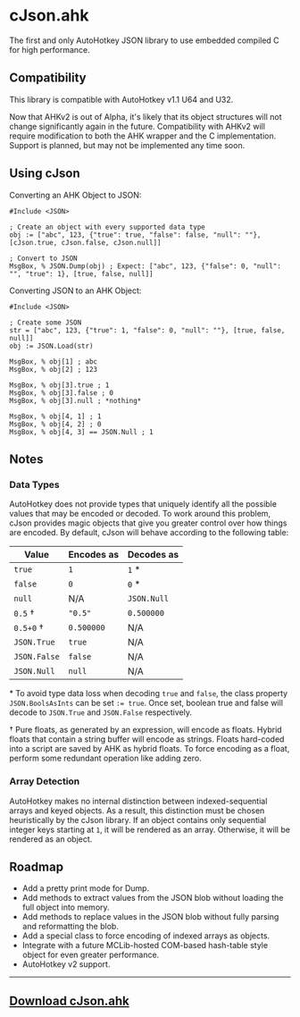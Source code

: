 
# cJson.ahk

The first and only AutoHotkey JSON library to use embedded compiled C for high
performance.

## Compatibility

This library is compatible with AutoHotkey v1.1 U64 and U32.

Now that AHKv2 is out of Alpha, it's likely that its object structures will not
change significantly again in the future. Compatibility with AHKv2 will require
modification to both the AHK wrapper and the C implementation. Support is
planned, but may not be implemented any time soon.

## Using cJson

Converting an AHK Object to JSON:

```ahk
#Include <JSON>

; Create an object with every supported data type
obj := ["abc", 123, {"true": true, "false": false, "null": ""}, [cJson.true, cJson.false, cJson.null]]

; Convert to JSON
MsgBox, % JSON.Dump(obj) ; Expect: ["abc", 123, {"false": 0, "null": "", "true": 1}, [true, false, null]]
```

Converting JSON to an AHK Object:

```ahk
#Include <JSON>

; Create some JSON
str = ["abc", 123, {"true": 1, "false": 0, "null": ""}, [true, false, null]]
obj := JSON.Load(str)

MsgBox, % obj[1] ; abc
MsgBox, % obj[2] ; 123

MsgBox, % obj[3].true ; 1
MsgBox, % obj[3].false ; 0
MsgBox, % obj[3].null ; *nothing*

MsgBox, % obj[4, 1] ; 1
MsgBox, % obj[4, 2] ; 0
MsgBox, % obj[4, 3] == JSON.Null ; 1
```

## Notes

### Data Types

AutoHotkey does not provide types that uniquely identify all the possible values
that may be encoded or decoded. To work around this problem, cJson provides
magic objects that give you greater control over how things are encoded. By
default, cJson will behave according to the following table:

| Value         | Encodes as | Decodes as    |
|---------------|------------|---------------|
| `true`        | `1`        | `1` *         |
| `false`       | `0`        | `0` *         |
| `null`        | N/A        | `JSON.Null`   |
| `0.5` †       | `"0.5"`    | `0.500000`    |
| `0.5+0` †     | `0.500000` | N/A           |
| `JSON.True`   | `true`     | N/A           |
| `JSON.False`  | `false`    | N/A           |
| `JSON.Null`   | `null`     | N/A           |

\* To avoid type data loss when decoding `true` and `false`, the class property
   `JSON.BoolsAsInts` can be set `:= true`. Once set, boolean true and false
   will decode to `JSON.True` and `JSON.False` respectively.

† Pure floats, as generated by an expression, will encode as floats. Hybrid
  floats that contain a string buffer will encode as strings. Floats hard-coded
  into a script are saved by AHK as hybrid floats. To force encoding as a float,
  perform some redundant operation like adding zero.

### Array Detection

AutoHotkey makes no internal distinction between indexed-sequential arrays and
keyed objects. As a result, this distinction must be chosen heuristically by the
cJson library. If an object contains only sequential integer keys starting at
`1`, it will be rendered as an array. Otherwise, it will be rendered as an
object.

## Roadmap

* Add a pretty print mode for Dump.
* Add methods to extract values from the JSON blob without loading the full
  object into memory.
* Add methods to replace values in the JSON blob without fully parsing and
  reformatting the blob.
* Add a special class to force encoding of indexed arrays as objects.
* Integrate with a future MCLib-hosted COM-based hash-table style object for
  even greater performance.
* AutoHotkey v2 support.

---

## [Download cJson.ahk](https://github.com/G33kDude/cJson.ahk/releases)